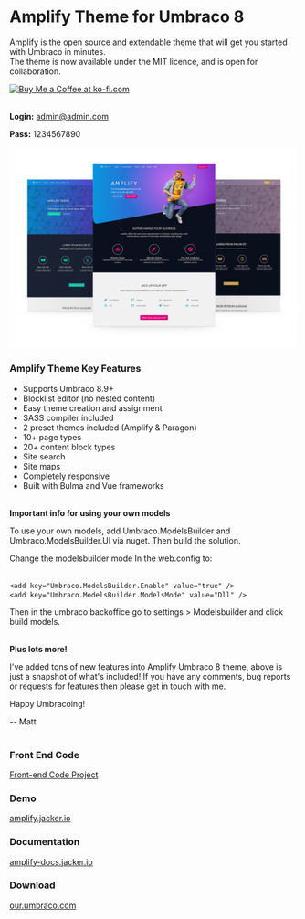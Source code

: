 # Amplify Theme for Umbraco 8
Amplify is the open source and extendable theme that will get you started with Umbraco in minutes.  
The theme is now available under the MIT licence, and is open for collaboration. 

<a href='https://ko-fi.com/mattbarlow' target='_blank'>
  <img height='35' style='border:0px;height:46px;' src='https://az743702.vo.msecnd.net/cdn/kofi3.png?v=0' border='0' alt='Buy Me a Coffee at ko-fi.com' />
</a>
<br/><br/>

**Login:**
admin@admin.com 

**Pass:**
1234567890

  
![Amplify Theme](/amplify-theme-umbrco.png)

### Amplify Theme Key Features

- Supports Umbraco 8.9+
- Blocklist editor (no nested content)
- Easy theme creation and assignment
- SASS compiler included
- 2 preset themes included (Amplify & Paragon)
- 10+ page types
- 20+ content block types
- Site search
- Site maps 
- Completely responsive
- Built with Bulma and Vue frameworks 
<br/><br/>

**Important info for using your own models**

To use your own models, add Umbraco.ModelsBuilder and Umbraco.ModelsBuilder.UI via nuget. Then build the solution.

Change the modelsbuilder mode In the web.config to: 
<br/><br/>

```
<add key="Umbraco.ModelsBuilder.Enable" value="true" />
<add key="Umbraco.ModelsBuilder.ModelsMode" value="Dll" />
```

Then in the umbraco backoffice go to settings > Modelsbuilder and click build models.
<br/><br/>

**Plus lots more!**

I've added tons of new features into Amplify Umbraco 8 theme, above is just a snapshot of what's included!
If you have any comments, bug reports or requests for features then please get in touch with me.

Happy Umbracoing!

-- Matt
<br/><br/>
### Front End Code
[Front-end Code Project](https://github.com/mjbarlow/amplify-umbraco-frontend)

### Demo
[amplify.jacker.io](https://amplify.jacker.io/)

### Documentation
[amplify-docs.jacker.io](https://amplify-docs.jacker.io/)

### Download
[our.umbraco.com](https://our.umbraco.com/packages/starter-kits/amplify-theme/)


